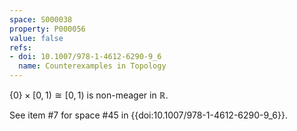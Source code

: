 ```yaml
---
space: S000038
property: P000056
value: false
refs:
- doi: 10.1007/978-1-4612-6290-9_6
  name: Counterexamples in Topology
---
```


$\{0\} \times [0,1) \cong [0,1)$ is non-meager in $\mathbb{R}$.

See item #7 for space #45 in {{doi:10.1007/978-1-4612-6290-9_6}}.
